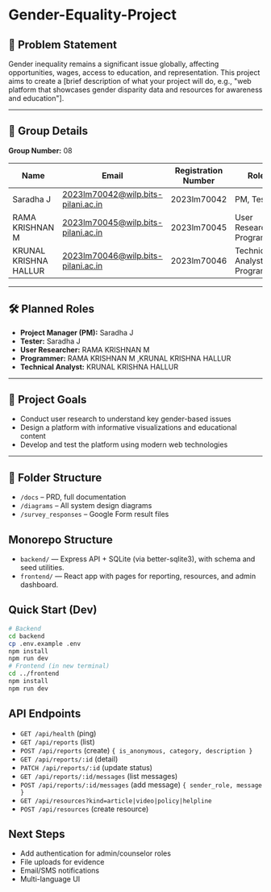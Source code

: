 # Gender-Equality-Project

## 🌟 Problem Statement
Gender inequality remains a significant issue globally, affecting opportunities, wages, access to education, and representation. This project aims to create a [brief description of what your project will do, e.g., "web platform that showcases gender disparity data and resources for awareness and education"].

---

## 👥 Group Details

**Group Number:** 08

| Name         | Email                   | Registration Number | Roles                              |
|--------------|-------------------------|---------------------|-------------------------------------|
| Saradha J            | 2023lm70042@wilp.bits-pilani.ac.in| 2023lm70042      | PM, Tester                         |
| RAMA KRISHNAN M      | 2023lm70045@wilp.bits-pilani.ac.in| 2023lm70045      | User Researcher, Programmer        |
| KRUNAL KRISHNA HALLUR| 2023lm70046@wilp.bits-pilani.ac.in| 2023lm70046      | Technical Analyst, Programmer      |


---

## 🛠️ Planned Roles

- **Project Manager (PM):** Saradha J
- **Tester:** Saradha J
- **User Researcher:** RAMA KRISHNAN M 
- **Programmer:** RAMA KRISHNAN M ,KRUNAL KRISHNA HALLUR
- **Technical Analyst:** KRUNAL KRISHNA HALLUR

---

## 📌 Project Goals

- Conduct user research to understand key gender-based issues
- Design a platform with informative visualizations and educational content
- Develop and test the platform using modern web technologies

---

## 📁 Folder Structure

- `/docs` – PRD, full documentation
- `/diagrams` – All system design diagrams 
- `/survey_responses` – Google Form result files

 ## Monorepo Structure
- `backend/` — Express API + SQLite (via better-sqlite3), with schema and seed utilities.
- `frontend/` — React app with pages for reporting, resources, and admin dashboard.

## Quick Start (Dev)
```bash
# Backend
cd backend
cp .env.example .env
npm install
npm run dev
# Frontend (in new terminal)
cd ../frontend
npm install
npm run dev
```

## API Endpoints
- `GET /api/health` (ping)
- `GET /api/reports` (list)
- `POST /api/reports` (create) `{ is_anonymous, category, description }`
- `GET /api/reports/:id` (detail)
- `PATCH /api/reports/:id` (update status)
- `GET /api/reports/:id/messages` (list messages)
- `POST /api/reports/:id/messages` (add message) `{ sender_role, message }`
- `GET /api/resources?kind=article|video|policy|helpline`
- `POST /api/resources` (create resource)

## Next Steps
- Add authentication for admin/counselor roles
- File uploads for evidence
- Email/SMS notifications
- Multi-language UI

